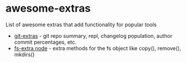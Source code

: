 # awesome-extras
List of awesome extras that add functionality for popular tools

- [git-extras](https://github.com/tj/git-extras) - git repo summary, repl, changelog population, author commit percentages, etc.
- [fs-extra node](https://github.com/jprichardson/node-fs-extra) - extra methods for the fs object like copy(), remove(), mkdirs()
